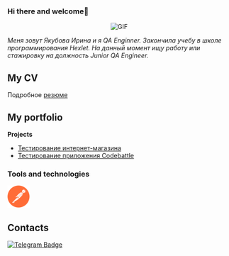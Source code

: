 ### Hi there and welcome👋

<div align="center">

![GIF](https://media.giphy.com/media/l0MYC0LajbaPoEADu/giphy.gif)
  
</div>

_Меня зовут Якубова Ирина и я QA Enginner. Закончила учебу в школе программирования Hexlet. На данный момент ищу работу или стажировку на должность Junior QA Engineer._

## My CV 
Подробное [резюме](https://cv.hexlet.io/ru/resumes/3155)

## My portfolio
**Projects**
  * [Тестирование интернет-магазина](https://github.com/Mimicry56/qa-engineer-project-84)
  * [Тестирование приложения Codebattle](https://github.com/Mimicry56/qa-engineer-project-85)

### Tools and technologies
<a href="https://www.postman.com/">
<img src="https://github.com/qajenna/qajenna/blob/main/icons/Postman.png" alt="Postman" width="50" height="50" /> </a>

## Contacts
<div id="badges">
  <a href="https://t.me/Mimicry56">
  <img src="https://img.shields.io/badge/Telegram-blue?logo=telegram&logoColor=white&style=for-the-badge" alt="Telegram Badge"/>
</div>
